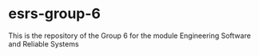 # esrs-group-6
This is the repository of the Group 6 for the module Engineering Software and Reliable Systems
